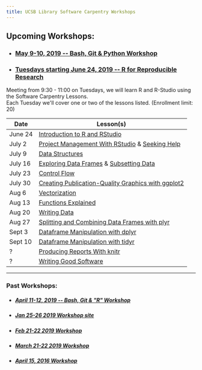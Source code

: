 ```yaml
---
title: UCSB Library Software Carpentry Workshops
---
```


## Upcoming Workshops:

  - ### [May 9-10, 2019 -- Bash, Git & Python Workshop](https://ucsbcarpentry.github.io/2019-05-09-UCSB-SW-Carpentry/)

  - ### [Tuesdays starting June 24, 2019 -- R for Reproducible Research](https://ucsbcarpentry.github.io/2019-spring-R-tuesdays/)
  Meeting from 9:30 - 11:00 on Tuesdays, we will learn R and R-Studio using the Software Carpentry Lessons.  
  Each Tuesday we'll cover one or two of the lessons listed. (Enrollment limit: 20)

| Date | Lesson(s) |
|---------|------------------------------------------------------|
| June 24 | [Introduction to R and RStudio]                      |
| July 2  | [Project Management With RStudio] & [Seeking Help]   |
| July 9  | [Data Structures]                                    |
| July 16 | [Exploring Data Frames] & [Subsetting Data]          |
| July 23 | [Control Flow]                                       |
| July 30 | [Creating Publication-Quality Graphics with ggplot2] |
| Aug 6   | [Vectorization]                                      |
| Aug 13  | [Functions Explained]                                |
| Aug 20  | [Writing Data]                                       |
| Aug 27  | [Splitting and Combining Data Frames with plyr]      |
| Sept 3  | [Dataframe Manipulation with dplyr]                  |
| Sept 10 | [Dataframe Manipulation with tidyr]                  |
|   ?     | [Producing Reports With knitr]                       |
|   ?     | [Writing Good Software]                              |

[Introduction to R and RStudio]: https://ucsbcarpentry.github.io/2019-summer-R-tuesdays/01-rstudio-intro/index.html
[Project Management With RStudio]: https://ucsbcarpentry.github.io/2019-summer-R-tuesdays/02-project-intro/index.html
[Seeking Help]: https://ucsbcarpentry.github.io/2019-summer-R-tuesdays/03-seeking-help/index.html
[Data Structures]: https://ucsbcarpentry.github.io/2019-summer-R-tuesdays/04-data-structures-part1/index.html
[Exploring Data Frames]: https://ucsbcarpentry.github.io/2019-summer-R-tuesdays/05-data-structures-part2/index.html
[Subsetting Data]: https://ucsbcarpentry.github.io/2019-summer-R-tuesdays/06-data-subsetting/index.html
[Control Flow]: https://ucsbcarpentry.github.io/2019-summer-R-tuesdays/07-control-flow/index.html
[Creating Publication-Quality Graphics with ggplot2]: https://ucsbcarpentry.github.io/2019-summer-R-tuesdays/08-plot-ggplot2/index.html
[Vectorization]: https://ucsbcarpentry.github.io/2019-summer-R-tuesdays/09-vectorization/index.html
[Functions Explained]: https://ucsbcarpentry.github.io/2019-summer-R-tuesdays/10-functions/index.html
[Writing Data]: https://ucsbcarpentry.github.io/2019-summer-R-tuesdays/11-writing-data/index.html
[Splitting and Combining Data Frames with plyr]: https://ucsbcarpentry.github.io/2019-summer-R-tuesdays/12-plyr/index.html
[Dataframe Manipulation with dplyr]: https://ucsbcarpentry.github.io/2019-summer-R-tuesdays/13-dplyr/index.html
[Dataframe Manipulation with tidyr]: https://ucsbcarpentry.github.io/2019-summer-R-tuesdays/14-tidyr/index.html
[Producing Reports With knitr]: https://ucsbcarpentry.github.io/2019-summer-R-tuesdays/15-knitr-markdown/index.html
[Writing Good Software]: https://ucsbcarpentry.github.io/2019-summer-R-tuesdays/16-wrap-up/index.html


----

### Past Workshops:
  - ##### [April 11-12, 2019 -- Bash, Git & "R" Workshop](https://ucsbcarpentry.github.io/2019-04-11-UCSB-SW-Workshop//)
  - ##### [Jan 25-26 2019 Workshop site](https://ucsbcarpentry.github.io/2019-01-25-UCSBLibrary/)
  - ##### [Feb 21-22 2019 Workshop](https://ucsbcarpentry.github.io/2019-02-21-UCSBLibrary/)
  - ##### [March 21-22 2019 Workshop](https://ucsbcarpentry.github.io/2019-03-21-UCSBLibrary/)
  - ##### [April 15, 2016 Workshop](http://remi-daigle.github.io/2016-04-15-UCSB/overview/)
